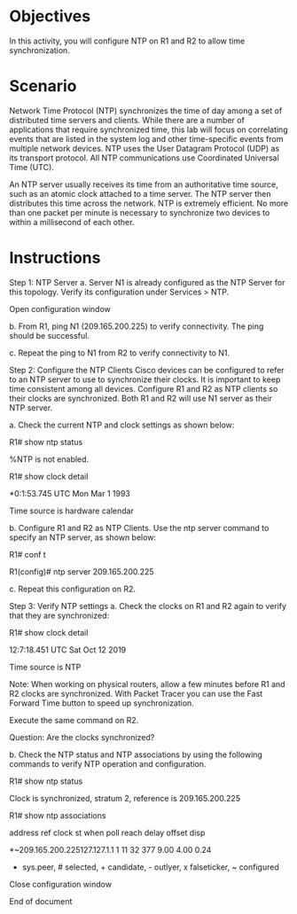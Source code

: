 # Objectives
In this activity, you will configure NTP on R1 and R2 to allow time synchronization.

# Scenario
Network Time Protocol (NTP) synchronizes the time of day among a set of distributed time servers and clients. While there are a number of applications that require synchronized time, this lab will focus on correlating events that are listed in the system log and other time-specific events from multiple network devices. NTP uses the User Datagram Protocol (UDP) as its transport protocol. All NTP communications use Coordinated Universal Time (UTC).

An NTP server usually receives its time from an authoritative time source, such as an atomic clock attached to a time server. The NTP server then distributes this time across the network. NTP is extremely efficient. No more than one packet per minute is necessary to synchronize two devices to within a millisecond of each other.

# Instructions
Step 1: NTP Server
a.     Server N1 is already configured as the NTP Server for this topology. Verify its configuration under Services > NTP.

Open configuration window

b.     From R1, ping N1 (209.165.200.225) to verify connectivity. The ping should be successful.

c.     Repeat the ping to N1 from R2 to verify connectivity to N1.

Step 2: Configure the NTP Clients
Cisco devices can be configured to refer to an NTP server to use to synchronize their clocks. It is important to keep time consistent among all devices. Configure R1 and R2 as NTP clients so their clocks are synchronized. Both R1 and R2 will use N1 server as their NTP server.

a.     Check the current NTP and clock settings as shown below:

R1# show ntp status

%NTP is not enabled.

R1# show clock detail

*0:1:53.745 UTC Mon Mar 1 1993

Time source is hardware calendar

b.     Configure R1 and R2 as NTP Clients. Use the ntp server command to specify an NTP server, as shown below:

R1# conf t

R1(config)# ntp server 209.165.200.225

c.     Repeat this configuration on R2.

Step 3: Verify NTP settings
a.     Check the clocks on R1 and R2 again to verify that they are synchronized:

R1# show clock detail

12:7:18.451 UTC Sat Oct 12 2019

Time source is NTP

Note: When working on physical routers, allow a few minutes before R1 and R2 clocks are synchronized. With Packet Tracer you can use the Fast Forward Time button to speed up synchronization.

Execute the same command on R2.

Question:
Are the clocks synchronized?

b.     Check the NTP status and NTP associations by using the following commands to verify NTP operation and configuration.

R1# show ntp status

Clock is synchronized, stratum 2, reference is 209.165.200.225

<Output omitted>

 

R1# show ntp associations

 

address ref clock st when poll reach delay offset disp

*~209.165.200.225127.127.1.1 1 11 32 377 9.00 4.00 0.24

* sys.peer, # selected, + candidate, - outlyer, x falseticker, ~ configured

Close configuration window

End of document

